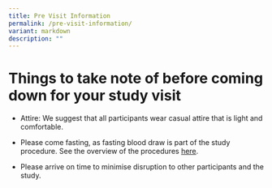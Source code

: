 ```yaml
---
title: Pre Visit Information
permalink: /pre-visit-information/
variant: markdown
description: ""
---
```

<h1>Things to take note of before coming down for your study visit</h1>
<p></p>
<p></p>
<ul data-tight="true" class="tight">
<li>
<p>Attire: We suggest that all participants wear casual attire that is light and comfortable.</p>
</li>
<li>
<p>Please come fasting, as fasting blood draw is part of the study
procedure. See the overview of the procedures <a href="/procedures-overview/" rel="noopener nofollow" target="_blank">here</a>.</p>
</li>
<li>
<p>Please arrive on time to minimise disruption to other participants and the study.</p>
</li>
</ul>
